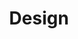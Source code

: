 ---
title: Design
menu:
    sidebar:
        name: Design
        identifier: design
        weight: 10
---